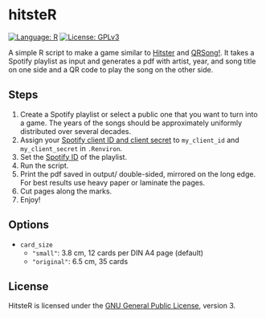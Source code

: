 # hitsteR

[![Language: R](https://img.shields.io/badge/Language-R-blue?logo=r)][r]
[![License: GPLv3](https://img.shields.io/badge/License-GPLv3-blue.svg)][gplv3]

A simple R script to make a game similar to [Hitster][hitster] and [QRSong!][qrsong]. It takes a Spotify playlist as input and generates a pdf with artist, year, and song title on one side and a QR code to play the song on the other side.

## Steps

1. Create a Spotify playlist or select a public one that you want to turn into a game. The years of the songs should be approximately uniformly distributed over several decades. 
1. Assign your [Spotify client ID and client secret][spotify-dev] to `my_client_id` and `my_client_secret` in `.Renviron`. 
2. Set the [Spotify ID][playlist-id] of the playlist.
3. Run the script.
4. Print the pdf saved in output/ double-sided, mirrored on the long edge. For best results use heavy paper or laminate the pages.
5. Cut pages along the marks.
6. Enjoy!

## Options

- `card_size`
  - `"small"`: 3.8 cm, 12 cards per DIN A4 page (default)
  - `"original"`: 6.5 cm, 35 cards

## License

HitsteR is licensed under the [GNU General Public License][gplv3], version 3.

[r]:       https://www.r-project.org/
[gplv3]:   https://www.gnu.org/licenses/gpl-3.0.html
[hitster]: https://boardgamegeek.com/boardgame/318243/hitster
[qrsong]:  https://www.qrsong.io/
[howplay]: https://hitstergame.com/en-us/how-to-play-premium/
[spotify-dev]: https://developer.spotify.com/my-applications/#!/applications
[playlist-id]: https://developer.spotify.com/documentation/web-api/concepts/spotify-uris-ids
